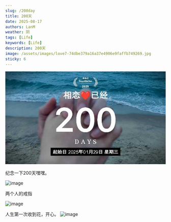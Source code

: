 ```yaml
---
slug: /200day
title: 200天
date: 2025-08-17
authors: LanM
weather: 阴
tags: [Life]
keywords: [Life]
description: 200天
image: /assets/images/love7-74dbe379a16a37e4906e9faffb749269.jpg
sticky: 6
---
```


![image](./img/love7.jpg)

<!-- truncate -->

纪念一下200天嘿嘿。

![image](./img/love6.jpg)

两个人的戒指

![image](./img/ring.jpg)

人生第一次收到花，开心。
![image](./img/200day.jpg)
